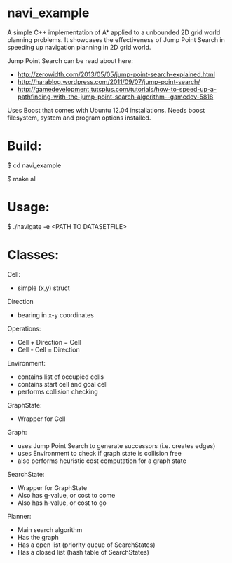 navi_example
============

A simple C++ implementation of A* applied to a unbounded 2D grid world planning problems. It showcases the effectiveness of Jump Point Search in speeding up navigation planning in 2D grid world.

Jump Point Search can be read about here:
* http://zerowidth.com/2013/05/05/jump-point-search-explained.html
* http://harablog.wordpress.com/2011/09/07/jump-point-search/
* http://gamedevelopment.tutsplus.com/tutorials/how-to-speed-up-a-pathfinding-with-the-jump-point-search-algorithm--gamedev-5818

Uses Boost that comes with Ubuntu 12.04 installations. Needs boost filesystem, system and program options installed.

Build:
======

$ cd navi_example

$ make all

Usage:
======

$ ./navigate -e \<PATH TO DATASETFILE\>

Classes:
========

Cell:
* simple (x,y) struct

Direction
* bearing in x-y coordinates

Operations:
* Cell + Direction = Cell
* Cell - Cell = Direction

Environment:
* contains list of occupied cells
* contains start cell and goal cell
* performs collision checking

GraphState:
* Wrapper for Cell

Graph:
* uses Jump Point Search to generate successors (i.e. creates edges)
* uses Environment to check if graph state is collision free
* also performs heuristic cost computation for a graph state

SearchState:
* Wrapper for GraphState
* Also has g-value, or cost to come
* Also has h-value, or cost to go

Planner:
* Main search algorithm
* Has the graph
* Has a open list (priority queue of SearchStates)
* Has a closed list (hash table of SearchStates)
